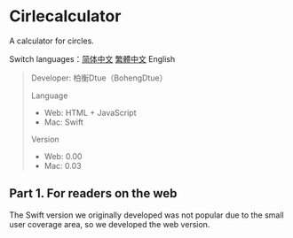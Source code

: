 # Cirlecalculator

A calculator for circles.

Switch languages：[简体中文](README.md) [繁體中文](README-zh-tw.md) English

> Developer: 柏衡Dtue（BohengDtue）
>
> Language
> + Web: HTML + JavaScript
> + Mac: Swift
>
> Version
> + Web: 0.00
> + Mac: 0.03
>

## Part 1. For readers on the web
The Swift version we originally developed was not popular due to the small user coverage area, so we developed the web version.
